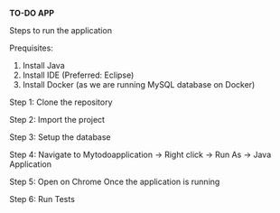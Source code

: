 **TO-DO APP**

Steps to run the application

Prequisites:

1. Install Java
2. Install IDE (Preferred: Eclipse)
3. Install Docker (as we are running MySQL database on Docker)

Step 1: 
Clone the repository

Step 2:
Import the project

Step 3: 
Setup the database

Step 4:
Navigate to Mytodoapplication -> Right click -> Run As -> Java Application

Step 5: Open on Chrome
Once the application is running 

Step 6: Run Tests
